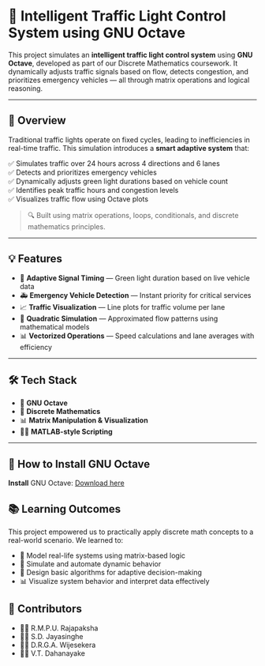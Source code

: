 # 🚦 Intelligent Traffic Light Control System using GNU Octave

This project simulates an **intelligent traffic light control system** using **GNU Octave**, developed as part of our Discrete Mathematics coursework. It dynamically adjusts traffic signals based on flow, detects congestion, and prioritizes emergency vehicles — all through matrix operations and logical reasoning.

---

## 📌 Overview

Traditional traffic lights operate on fixed cycles, leading to inefficiencies in real-time traffic. This simulation introduces a **smart adaptive system** that:

✅ Simulates traffic over 24 hours across 4 directions and 6 lanes  
✅ Detects and prioritizes emergency vehicles  
✅ Dynamically adjusts green light durations based on vehicle count  
✅ Identifies peak traffic hours and congestion levels  
✅ Visualizes traffic flow using Octave plots  

> 🔍 Built using matrix operations, loops, conditionals, and discrete mathematics principles.

---

## 💡 Features

- 🔄 **Adaptive Signal Timing** — Green light duration based on live vehicle data
- 🚑 **Emergency Vehicle Detection** — Instant priority for critical services
- 📈 **Traffic Visualization** — Line plots for traffic volume per lane
- 🧠 **Quadratic Simulation** — Approximated flow patterns using mathematical models
- 📊 **Vectorized Operations** — Speed calculations and lane averages with efficiency

---

## 🛠 Tech Stack

- 🧮 **GNU Octave**
- 📘 **Discrete Mathematics**
- 📊 **Matrix Manipulation & Visualization**
- 🧑‍💻 **MATLAB-style Scripting**

---

## 🚀 How to Install GNU Octave

 **Install** GNU Octave: [Download here](https://www.gnu.org/software/octave/)


## 📚 Learning Outcomes
This project empowered us to practically apply discrete math concepts to a real-world scenario. We learned to:

- 🔢 Model real-life systems using matrix-based logic
- 🔄 Simulate and automate dynamic behavior
- 🧠 Design basic algorithms for adaptive decision-making
- 📊 Visualize system behavior and interpret data effectively

 ## 👥 Contributors
- 🧑‍💻 R.M.P.U. Rajapaksha	
- 🧑‍💻 S.D. Jayasinghe	
- 🧑‍💻 D.R.G.A. Wijesekera	
- 🧑‍💻 V.T. Dahanayake

